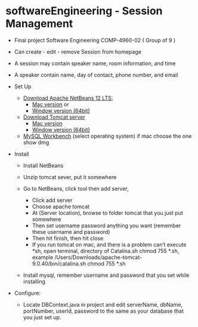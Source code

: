 # softwareEngineering - Session Management 
- Final project Software Engineering COMP-4960-02 ( Group of 9 )
- Can create - edit - remove Session from homepage
- A session may contain speaker name, room information, and time
- A speaker contain name, day of contact, phone number, and email

- Set Up
  -	[Download Apache NetBeans 12 LTS:](https://netbeans.apache.org/download/nb120/nb120.html) 
    +	[Mac version](https://www.apache.org/dyn/closer.cgi/netbeans/netbeans/12.0/Apache-NetBeans-12.0-bin-macosx.dmg)  or
    + [Window version (64bit)](https://www.apache.org/dyn/closer.cgi/netbeans/netbeans/12.0/Apache-NetBeans-12.0-bin-windows-x64.exe)
  -	[Download Tomcat server](https://tomcat.apache.org/download-90.cgi)
    +	[Mac version](https://mirrors.sonic.net/apache/tomcat/tomcat-9/v9.0.40/bin/apache-tomcat-9.0.40.zip)
    +	[Window version (64bit)](https://mirrors.sonic.net/apache/tomcat/tomcat-9/v9.0.40/bin/apache-tomcat-9.0.40-windows-x64.zip)
  -	[MySQL Workbench](https://dev.mysql.com/downloads/mysql/) (select operating system) if mac choose the one show dmg

- Install
  -	Install NetBeans
  -	Unzip tomcat sever, put it somewhere
  -	Go to NetBeans, click tool then add server, 
    - Click add server
    - Choose apache tomcat
    - At (Server location), browse to folder tomcat that you just put somewhere
    - Then set username password anything you want (remember these username and password)
    - Then hit finish, then hit close 
    - If you run tomcat on mac, and there is a problem can’t execute *sh, open terminal, directory of Catalina.sh chmod 755 *.sh, example                                     /Users/Downloads/apache-tomcat-9.0.40/bin/catalina.sh chmod 755 *.sh

  - Install mysql, remember username and password that you set while installing


- Configure:
  - Locate DBContext.java in project and edit serverName, dbName, portNumber, userId, password to the same as your database that you just set up.
